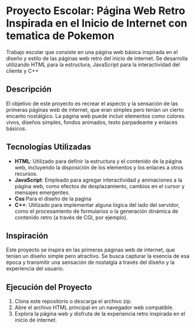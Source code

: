 # Proyecto Escolar: Página Web Retro Inspirada en el Inicio de Internet con tematica de Pokemon

Trabajo escolar que consiste en una página web básica inspirada en el diseño y estilo de las páginas web retro del inicio de internet. Se desarrolla utilizando HTML para la estructura, JavaScript para la interactividad del cliente y C++

## Descripción

El objetivo de este proyecto es recrear el aspecto y la sensación de las primeras páginas web de internet, que eran simples pero tenían un cierto encanto nostálgico. La página web puede incluir elementos como colores vivos, diseños simples, fondos animados, texto parpadeante y enlaces básicos.

## Tecnologías Utilizadas

- **HTML**: Utilizado para definir la estructura y el contenido de la página web, incluyendo la disposición de los elementos y los enlaces a otros recursos.
- **JavaScript**: Empleado para agregar interactividad y animaciones a la página web, como efectos de desplazamiento, cambios en el cursor y mensajes emergentes.
- **Css**:Para el diseño de la pagina
- **C++**: Utilizado para implementar alguna lógica del lado del servidor, como el procesamiento de formularios o la generación dinámica de contenido retro (a través de CGI, por ejemplo).

## Inspiración

Este proyecto se inspira en las primeras páginas web de internet, que tenían un diseño simple pero atractivo. Se busca capturar la esencia de esa época y transmitir una sensación de nostalgia a través del diseño y la experiencia del usuario.

## Ejecución del Proyecto

1. Clona este repositorio o descarga el archivo zip.
2. Abre el archivo HTML principal en un navegador web compatible.
3. Explora la página web y disfruta de la experiencia retro inspirada en el inicio de internet.


